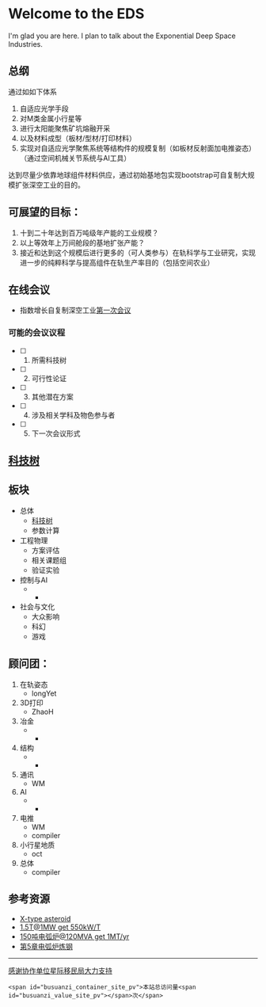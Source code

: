 # Welcome to the EDS

I'm glad you are here. I plan to talk about the Exponential Deep Space Industries.

## 总纲

通过如如下体系

1. 自适应光学手段
2. 对M类金属小行星等
3. 进行太阳能聚焦矿坑熔融开采
4. 以及材料成型（板材/型材/打印材料）
5. 实现对自适应光学聚焦系统等结构件的规模复制（如板材反射面加电推姿态）（通过空间机械关节系统与AI工具）

达到尽量少依靠地球组件材料供应，通过初始基地包实现bootstrap可自复制大规模扩张深空工业的目的。

## 可展望的目标：

1. 十到二十年达到百万吨级年产能的工业规模？
2. 以上等效年上万间舱段的基地扩张产能？
3. 接近和达到这个规模后进行更多的（可人类参与）在轨科学与工业研究，实现进一步的纯粹科学与提高组件在轨生产率目的（包括空间农业）

## 在线会议

* 指数增长自复制深空工业[第一次会议](meeting-notes/2018-09-meeting.md)

### 可能的会议议程

- [ ] 1. 所需科技树
- [ ] 2. 可行性论证
- [ ] 3. 其他潜在方案
- [ ] 4. 涉及相关学科及物色参与者
- [ ] 5. 下一次会议形式

## [科技树](tech-tree.html)

## 板块

* 总体
    * [科技树](tech-tree.html)
    * 参数计算
* 工程物理
    * 方案评估
    * 相关课题组
    * 验证实验
* 控制与AI
    * -
* 社会与文化
    * 大众影响
    * 科幻
    * 游戏

## 顾问团：
1. 在轨姿态
    * longYet
2. 3D打印
    * ZhaoH
3. 冶金
    * -
4. 结构
    * -
5. 通讯
    * WM
6. AI
    * -
7. 电推
    * WM
    * compiler
8. 小行星地质
    * oct
9. 总体
    * compiler

## 参考资源

* [X-type asteroid](https://en.wikipedia.org/wiki/X-type_asteroid)
* [1.5T@1MW get 550kW/T](https://detail.1688.com/offer/577804870498.html)
* [150吨电弧炉@120MVA get 1MT/yr](http://mecc.sinosteel.com/service_content.aspx?id=3327)
* [第5章电弧炉炼钢](http://www1.xpc.edu.cn/dhl/flash/4/%E7%AC%AC5%E7%AB%A0%E7%94%B5%E5%BC%A7%E7%82%89%E7%82%BC%E9%92%A2.pdf)

---
[感谢协作单位星际移民局大力支持](https://github.com/InterImm/roundTable/issues/4)

<script async src="//busuanzi.ibruce.info/busuanzi/2.3/busuanzi.pure.mini.js"></script>
    <span id="busuanzi_container_site_pv">本站总访问量<span id="busuanzi_value_site_pv"></span>次</span>

<!-- ## Let me know several or a few

* one
* two
* ..

is this really what i'm looking for?

## How this happened?

* automatic jekyll? -->
